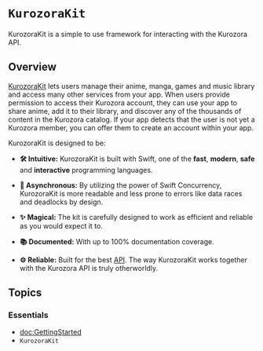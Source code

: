 # ``KurozoraKit``

KurozoraKit is a simple to use framework for interacting with the Kurozora API.

## Overview

 [KurozoraKit](https://developer.kurozora.app/kurozorakit) lets users manage their anime, manga, games and music library and access many other services from your app. When users provide permission to access their Kurozora account, they can use your app to share anime, add it to their library, and discover any of the thousands of content in the Kurozora catalog. If your app detects that the user is not yet a Kurozora member, you can offer them to create an account within your app.

KurozoraKit is designed to be:

* **🛠 Intuitive:** KurozoraKit is built with Swift, one of the **fast**, **modern**, **safe** and **interactive** programming languages.

* **🧵 Asynchronous:** By utilizing the power of Swift Concurrency, KurozoraKit is more readable and less prone to errors like data races and deadlocks by design.

* **✨ Magical:** The kit is carefully designed to work as efficient and reliable as you would expect it to.

* **📚 Documented:** With up to 100% documentation coverage.

* **⚙️ Reliable:** Built for the best [API](https://github.com/kurozora/kurozora-web). The way KurozoraKit works together with the Kurozora API is truly otherworldly.

## Topics

### Essentials

- <doc:GettingStarted>
- ``KurozoraKit``
